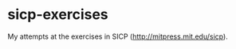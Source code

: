 sicp-exercises
==============

My attempts at the exercises in SICP (http://mitpress.mit.edu/sicp).
